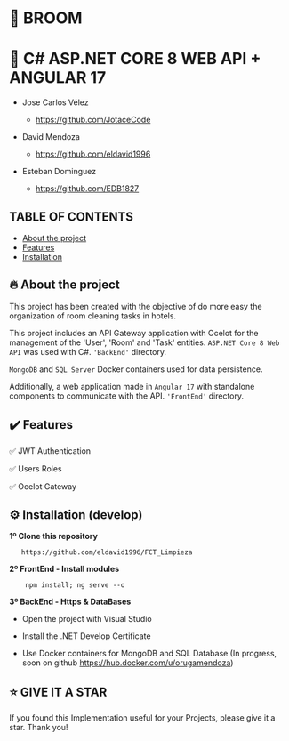 # 🧹 BROOM
# 🦄 C# ASP.NET CORE 8 WEB API + ANGULAR 17

+ Jose Carlos Vélez
  - https://github.com/JotaceCode
    
+ David Mendoza
  - https://github.com/eldavid1996
    
+ Esteban Dominguez
  - https://github.com/EDB1827
    
## TABLE OF CONTENTS

* [About the project](#-about-the-project)
* [Features](#%EF%B8%8F-features)
* [Installation](#%EF%B8%8F-installation-develop)

## 🔥 About the project

This project has been created with the objective of do more easy the organization of room cleaning tasks in hotels.

This project includes an API Gateway application with Ocelot for the management of the 'User', 'Room' and 'Task' entities.
``ASP.NET Core 8 Web API`` was used with C#.
``'BackEnd'`` directory.

``MongoDB`` and ``SQL Server`` Docker containers used for data persistence.


Additionally, a web application made in ``Angular 17`` with standalone components to communicate with the API.
``'FrontEnd'`` directory.

## ✔️ Features

✅ JWT Authentication

✅ Users Roles

✅ Ocelot Gateway

## ⚙️ Installation (develop)

**1º Clone this repository**

       https://github.com/eldavid1996/FCT_Limpieza

**2º FrontEnd - Install modules**

        npm install; ng serve --o

**3º BackEnd - Https & DataBases**
   
   - Open the project with Visual Studio

   - Install the .NET Develop Certificate

   - Use Docker containers for MongoDB and SQL Database (In progress, soon on github https://hub.docker.com/u/orugamendoza)

## ⭐️ GIVE IT A STAR

If you found this Implementation useful for your Projects, please give it a star. Thank you!
